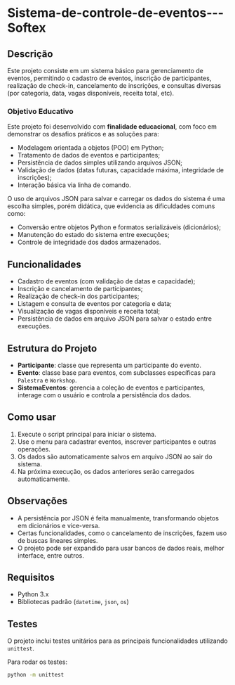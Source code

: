 # Sistema-de-controle-de-eventos---Softex

## Descrição

Este projeto consiste em um sistema básico para gerenciamento de eventos, permitindo o cadastro de eventos, inscrição de participantes, realização de check-in, cancelamento de inscrições, e consultas diversas (por categoria, data, vagas disponíveis, receita total, etc).

### Objetivo Educativo

Este projeto foi desenvolvido com **finalidade educacional**, com foco em demonstrar os desafios práticos e as soluções para:

- Modelagem orientada a objetos (POO) em Python;
- Tratamento de dados de eventos e participantes;
- Persistência de dados simples utilizando arquivos JSON;
- Validação de dados (datas futuras, capacidade máxima, integridade de inscrições);
- Interação básica via linha de comando.

O uso de arquivos JSON para salvar e carregar os dados do sistema é uma escolha simples, porém didática, que evidencia as dificuldades comuns como:

- Conversão entre objetos Python e formatos serializáveis (dicionários);
- Manutenção do estado do sistema entre execuções;
- Controle de integridade dos dados armazenados.

## Funcionalidades

- Cadastro de eventos (com validação de datas e capacidade);
- Inscrição e cancelamento de participantes;
- Realização de check-in dos participantes;
- Listagem e consulta de eventos por categoria e data;
- Visualização de vagas disponíveis e receita total;
- Persistência de dados em arquivo JSON para salvar o estado entre execuções.

## Estrutura do Projeto

- **Participante**: classe que representa um participante do evento.
- **Evento**: classe base para eventos, com subclasses específicas para `Palestra` e `Workshop`.
- **SistemaEventos**: gerencia a coleção de eventos e participantes, interage com o usuário e controla a persistência dos dados.

## Como usar

1. Execute o script principal para iniciar o sistema.
2. Use o menu para cadastrar eventos, inscrever participantes e outras operações.
3. Os dados são automaticamente salvos em arquivo JSON ao sair do sistema.
4. Na próxima execução, os dados anteriores serão carregados automaticamente.

## Observações

- A persistência por JSON é feita manualmente, transformando objetos em dicionários e vice-versa.
- Certas funcionalidades, como o cancelamento de inscrições, fazem uso de buscas lineares simples.
- O projeto pode ser expandido para usar bancos de dados reais, melhor interface, entre outros.

## Requisitos

- Python 3.x
- Bibliotecas padrão (`datetime`, `json`, `os`)

## Testes

O projeto inclui testes unitários para as principais funcionalidades utilizando `unittest`.

Para rodar os testes:

```bash
python -m unittest

